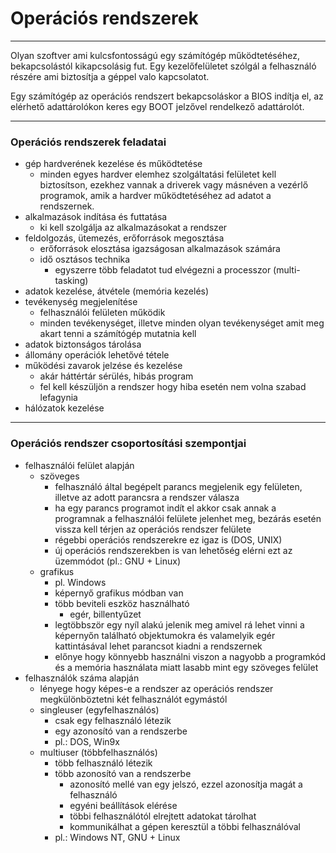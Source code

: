 # Operációs rendszerek
---

Olyan szoftver ami kulcsfontosságú egy számítógép működtetéséhez, bekapcsolástól kikapcsolásig fut. Egy kezelőfelületet szólgál a felhasználó részére ami biztosítja a géppel valo kapcsolatot.

Egy számítógép az operációs rendszert bekapcsoláskor a BIOS indítja el, az elérhető adattárolókon keres egy BOOT jelzővel rendelkező adattárolót.

---
### Operációs rendszerek feladatai

- gép hardverének kezelése és működtetése
	- minden egyes hardver elemhez szolgáltatási felületet kell biztosítson, ezekhez vannak a driverek vagy másnéven a vezérlő programok, amik a hardver működtetéséhez ad adatot a rendszernek.
- alkalmazások indítása és futtatása
	- ki kell szolgálja az alkalmazásokat a rendszer
- feldolgozás, ütemezés, erőforrások megosztása
	- erőforrások elosztása igazságosan alkalmazások számára
	- idő osztásos technika
		- egyszerre több feladatot tud elvégezni a processzor (multi-tasking)
- adatok kezelése, átvétele (memória kezelés)
- tevékenység megjelenítése
	- felhasználói felületen működik
	- minden tevékenységet, illetve minden olyan tevékenységet amit meg akart tenni a számítógép mutatnia kell
- adatok biztonságos tárolása
- állomány operációk lehetővé tétele
- működési zavarok jelzése és kezelése
	- akár háttértár sérülés, hibás program
	- fel kell készüljön a rendszer hogy hiba esetén nem volna szabad lefagynia
- hálózatok kezelése
---
### Operációs rendszer csoportosítási szempontjai

- felhasználói felület alapján
	- szöveges
		- felhasználó által begépelt parancs megjelenik egy felületen, illetve az adott parancsra a rendszer válasza
		- ha egy parancs programot indít el akkor csak annak a programnak a felhasználói felülete jelenhet meg, bezárás esetén vissza kell térjen az operációs rendszer felülete
		- régebbi operációs rendszerekre ez igaz is (DOS, UNIX)
		- új operációs rendszerekben is van lehetőség elérni ezt az üzemmódot (pl.: GNU + Linux)
	- grafikus
		- pl. Windows
		- képernyő grafikus módban van
		- több beviteli eszköz használható
			- egér, billentyűzet
		- legtöbbször egy nyíl alakú jelenik meg amivel rá lehet vinni a képernyőn található objektumokra és valamelyik egér kattintásával lehet parancsot kiadni a rendszernek
		- előnye hogy könnyebb használni viszon a nagyobb a programkód és a memória használata miatt lasabb mint egy szöveges felület
- felhasználók száma alapján
	- lényege hogy képes-e a rendszer az operációs rendszer megkülönböztetni két felhasználót egymástól
	- singleuser (egyfelhasználós)
		- csak egy felhasználó létezik
		- egy azonosító van a rendszerbe
		- pl.: DOS, Win9x
	- multiuser (többfelhasználós)
		- több felhasználó létezik
		- több azonosító van a rendszerbe
			- azonosító mellé van egy jelszó, ezzel azonosítja magát a felhasználó
			- egyéni beállítások elérése
			- többi felhasználótól elrejtett adatokat tárolhat
			- kommunikálhat a gépen keresztül a többi felhasználóval
		- pl.: Windows NT, GNU + Linux
